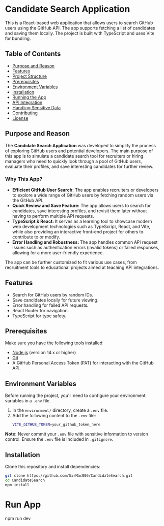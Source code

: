 # Candidate Search Application

This is a React-based web application that allows users to search GitHub users using the GitHub API. The app supports fetching a list of candidates and saving them locally. The project is built with TypeScript and uses Vite for bundling.

## Table of Contents

- [Purpose and Reason](#purpose-and-reason)
- [Features](#features)
- [Project Structure](#project-structure)
- [Prerequisites](#prerequisites)
- [Environment Variables](#environment-variables)
- [Installation](#installation)
- [Running the App](#running-the-app)
- [API Integration](#api-integration)
- [Handling Sensitive Data](#handling-sensitive-data)
- [Contributing](#contributing)
- [License](#license)

## Purpose and Reason

The **Candidate Search Application** was developed to simplify the process of exploring GitHub users and potential developers. The main purpose of this app is to simulate a candidate search tool for recruiters or hiring managers who need to quickly look through a pool of GitHub users, evaluate their profiles, and save interesting candidates for further review.

### Why This App?

- **Efficient GitHub User Search:** The app enables recruiters or developers to explore a wide range of GitHub users by fetching random users via the GitHub API.
- **Quick Review and Save Feature:** The app allows users to search for candidates, save interesting profiles, and revisit them later without having to perform multiple API requests.
- **TypeScript & React:** It serves as a learning tool to showcase modern web development technologies such as TypeScript, React, and Vite, while also providing an interactive front-end project for others to contribute to or modify.
- **Error Handling and Robustness:** The app handles common API request issues such as authentication errors (invalid tokens) or failed responses, allowing for a more user-friendly experience.

The app can be further customized to fit various use cases, from recruitment tools to educational projects aimed at teaching API integrations.

## Features

- Search for GitHub users by random IDs.
- Save candidates locally for future viewing.
- Error handling for failed API requests.
- React Router for navigation.
- TypeScript for type safety.


## Prerequisites

Make sure you have the following tools installed:

- [Node.js](https://nodejs.org/) (version 14.x or higher)
- [Git](https://git-scm.com/)
- A GitHub Personal Access Token (PAT) for interacting with the GitHub API.

## Environment Variables

Before running the project, you'll need to configure your environment variables in a `.env` file.

1. In the `environment/` directory, create a `.env` file.
2. Add the following content to the `.env` file:
   ```bash
   VITE_GITHUB_TOKEN=your_github_token_here
   ```

**Note:** Never commit your `.env` file with sensitive information to version control. Ensure the `.env` file is included in `.gitignore`.

## Installation

Clone this repository and install dependencies:

```bash
git clone https://github.com/SirMac006/CandidateSearch.git
cd CandidateSearch
npm install
```

# Run App

npm run dev
